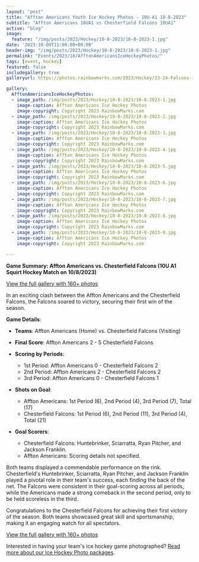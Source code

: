 ```yaml
---
layout: "post"
title: "Affton Americans Youth Ice Hockey Photos - 10U-A1 10-8-2023"
subtitle: "Affton Americans 10UA1 vs Chesterfield Falcons 10UA1"
active: "blog"
image:
  feature: "/img/posts/2023/Hockey/10-8-2023/10-8-2023-1.jpg"
date: '2023-10-09T11:00:00+00:00'
header-img: "/img/posts/2023/Hockey/10-8-2023/10-8-2023-1.jpg"
permalink: "Events/2023/10/AfftonAmericansIceHockeyPhotos/"
tags: [event, hockey]
featured: false
includegallery: true
galleryurl: https://photos.rainbowmarks.com/2023/Hockey/23-24-Falcons-10U-A1/10-8-2023-vs-Affton-Americans

gallery:
  AfftonAmericansIceHockeyPhotos:
  - image_path: /img/posts/2023/Hockey/10-8-2023/10-8-2023-1.jpg
    image-caption: Affton Americans Ice Hockey Photos
    image-copyright: Copyright 2023 RainbowMarks.com
  - image_path: /img/posts/2023/Hockey/10-8-2023/10-8-2023-2.jpg
    image-caption: Affton Americans Ice Hockey Photos
    image-copyright: Copyright 2023 RainbowMarks.com
  - image_path: /img/posts/2023/Hockey/10-8-2023/10-8-2023-3.jpg
    image-caption: Affton Americans Ice Hockey Photos
    image-copyright: Copyright 2023 RainbowMarks.com
  - image_path: /img/posts/2023/Hockey/10-8-2023/10-8-2023-4.jpg
    image-caption: Affton Americans Ice Hockey Photos
    image-copyright: Copyright 2023 RainbowMarks.com
  - image_path: /img/posts/2023/Hockey/10-8-2023/10-8-2023-5.jpg
    image-caption: Affton Americans Ice Hockey Photos
    image-copyright: Copyright 2023 RainbowMarks.com
  - image_path: /img/posts/2023/Hockey/10-8-2023/10-8-2023-6.jpg
    image-caption: Affton Americans Ice Hockey Photos
    image-copyright: Copyright 2023 RainbowMarks.com
  - image_path: /img/posts/2023/Hockey/10-8-2023/10-8-2023-7.jpg
    image-caption: Affton Americans Ice Hockey Photos
    image-copyright: Copyright 2023 RainbowMarks.com
  - image_path: /img/posts/2023/Hockey/10-8-2023/10-8-2023-8.jpg
    image-caption: Affton Americans Ice Hockey Photos
    image-copyright: Copyright 2023 RainbowMarks.com
  - image_path: /img/posts/2023/Hockey/10-8-2023/10-8-2023-9.jpg
    image-caption: Affton Americans Ice Hockey Photos
    image-copyright: Copyright 2023 RainbowMarks.com

---
```

**Game Summary: Affton Americans vs. Chesterfield Falcons (10U A1 Squirt Hockey Match on 10/8/2023)**

[View the full gallery with 160+ photos](https://photos.rainbowmarks.com/2023/Hockey/23-24-Falcons-10U-A1/10-8-2023-vs-Affton-Americans)

In an exciting clash between the Affton Americans and the Chesterfield Falcons, the Falcons soared to victory, securing their first win of the season.

**Game Details**:
- **Teams**: Affton Americans (Home) vs. Chesterfield Falcons (Visiting)
- **Final Score**: Affton Americans 2 - 5 Chesterfield Falcons
- **Scoring by Periods**:
  * 1st Period: Affton Americans 0 - Chesterfield Falcons 2
  * 2nd Period: Affton Americans 2 - Chesterfield Falcons 2
  * 3rd Period: Affton Americans 0 - Chesterfield Falcons 1

- **Shots on Goal**:
  * Affton Americans: 1st Period (6), 2nd Period (4), 3rd Period (7), Total (17)
  * Chesterfield Falcons: 1st Period (6), 2nd Period (11), 3rd Period (4), Total (21)

- **Goal Scorers**:
  * Chesterfield Falcons: Huntebrinker, Sciarratta, Ryan Pitcher, and Jackson Franklin. 
  * Affton Americans: Scoring details not specified.

Both teams displayed a commendable performance on the rink. Chesterfield's Huntebrinker, Sciarratta, Ryan Pitcher, and Jackson Franklin played a pivotal role in their team's success, each finding the back of the net. The Falcons were consistent in their goal-scoring across all periods, while the Americans made a strong comeback in the second period, only to be held scoreless in the third.

Congratulations to the Chesterfield Falcons for achieving their first victory of the season. Both teams showcased great skill and sportsmanship, making it an engaging watch for all spectators.

[View the full gallery with 160+ photos](https://photos.rainbowmarks.com/2023/Hockey/23-24-Falcons-10U-A1/10-8-2023-vs-Affton-Americans)


Interested in having your team's ice hockey game photographed? [Read more about our Ice Hockey Photo packages](/events/hockey/).
